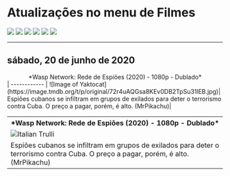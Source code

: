 <!--Copias não serão toleradas-->
# Atualizações no menu de Filmes
[![](https://tinyurl.com/ybcutyjq)](http://bit.ly/zipikachu) [![](https://tinyurl.com/ydcxhx7f)](http://bit.ly/repokachu) [![](https://tinyurl.com/ybaflaxt)](https://vkodi.net/repo/) [![](https://tinyurl.com/ybja3588)](https://tinyurl.com/grupopikachu) [![](https://tinyurl.com/y83so6xr)](https://t.me/addonpikachu)  [![](https://tinyurl.com/yckqgysp)](https://linktr.ee/addonpikachu)
____
## sábado, 20 de junho de 2020
<center> *Wasp Network: Rede de Espiões (2020) - 1080p - Dublado* </center>|
------------ |
![Image of Yaktocat](https://image.tmdb.org/t/p/original/72r4uAQGsa8KEv0DB2TpSu31lEB.jpg)|
Espiões cubanos se infiltram em grupos de exilados para deter o terrorismo contra Cuba. O preço a pagar, porém, é alto. (MrPikachu)|
<table style="width:100%">
  <tr>
    <th><center> *Wasp Network: Rede de Espiões (2020) - 1080p - Dublado* </center></th>
  </tr>
  <tr>
    <td><img src="https://image.tmdb.org/t/p/original/72r4uAQGsa8KEv0DB2TpSu31lEB.jpg" alt="Italian Trulli"></td>
  </tr>
  <tr>
    <td>Espiões cubanos se infiltram em grupos de exilados para deter o terrorismo contra Cuba. O preço a pagar, porém, é alto. (MrPikachu)</td>
  </tr>
</table>
